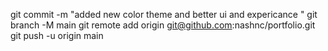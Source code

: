 
git commit -m "added new color theme and better ui and expericance "
git branch -M main
git remote add origin git@github.com:nashnc/portfolio.git
git push -u origin main





